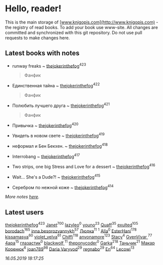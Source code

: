 # Hello, reader!
This is the main storage of [www.knigopis.com](http://www.knigopis.com) - the registry of read books.
To add your book use www-site. All changes are committed and synchronized with this git repository.
Do not use pull requests to make changes here.


## Latest books with notes
* runway freaks ~ [thejokerinthefog](users/317/317244423-vkontakte)<sup>423</sup>
    > Фанфик

* Единственная тайна ~ [thejokerinthefog](users/317/317244423-vkontakte)<sup>422</sup>
    > Фанфик

* Полюбить лучшего друга ~ [thejokerinthefog](users/317/317244423-vkontakte)<sup>421</sup>
    > Фанфик

* Привычка ~ [thejokerinthefog](users/317/317244423-vkontakte)<sup>420</sup>

* Увидеть в новом свете ~ [thejokerinthefog](users/317/317244423-vkontakte)<sup>419</sup>

* неформал и Бен Бекхен. ~ [thejokerinthefog](users/317/317244423-vkontakte)<sup>418</sup>

* Interrobang ~ [thejokerinthefog](users/317/317244423-vkontakte)<sup>417</sup>

* Two strips, оne big Stress and Love for a dessert ~ [thejokerinthefog](users/317/317244423-vkontakte)<sup>416</sup>

* Wait... She's a Dude?! ~ [thejokerinthefog](users/317/317244423-vkontakte)<sup>415</sup>

* Серебром по нежной коже ~ [thejokerinthefog](users/317/317244423-vkontakte)<sup>414</sup>


_More notes [here](latest_books_with_notes.md)._


## Latest users
[thejokerinthefog](users/317/317244423-vkontakte)<sup>423</sup> 
[Janet](users/108/108113656204404967440-google)<sup>700</sup> 
[lazyleo](users/116/116845519572391639637-google)<sup>0</sup> 
[youno](users/302/302928912-vkontakte)<sup>23</sup> 
[Quaff](users/122/12267158-vkontakte)<sup>35</sup> 
[exulted](users/100/100599204551896265722-google)<sup>105</sup> 
[borodach](users/157/15706320-vkontakte)<sup>165</sup> 
[inna.besprozvannykh](users/733/73323849-yandex)<sup>57</sup> 
[Людка](users/111/111038749-vkontakte)<sup>11</sup> 
[](users/114/114792281744850455512-google)<sup>1</sup> 
[Alla](users/103/103352250712959229257-google)<sup>0</sup> 
[EsterHani](users/305/30558181-vkontakte)<sup>178</sup> 
[kissamasya](users/684/68439978-vkontakte)<sup>60</sup> 
[violet_velva](users/116/116961712580551399099-google)<sup>61</sup> 
[Chiffi](users/105/105831994080785626680-google)<sup>118</sup> 
[anvonamore](users/595/5957175-vkontakte)<sup>123</sup> 
[Stacy](users/309/30902475-vkontakte)<sup>4</sup> 
[GvenVivar ](users/158/158266434925901-facebook)<sup>77</sup> 
[4apa](users/117/117392596378069249667-google)<sup>15</sup> 
[глазастик](users/115/115257673890455357280-google)<sup>0</sup> 
[blackwolf ](users/236/236639644-vkontakte)<sup>11</sup> 
[theponycoder](users/195/195144442-vkontakte)<sup>0</sup> 
[Garka](users/115/115753719718250012620-google)<sup>218</sup> 
[Таньчик](users/209/2096581563762610-facebook)<sup>21</sup> 
[Макар Коренюк](users/126/126368737-vkontakte)<sup>6</sup> 
[joan789](users/240/2401650-vkontakte)<sup>98</sup> 
[Daria Varyvod](users/829/829893410524253-facebook)<sup>29</sup> 
[regnabo](users/870/870059322-yandex)<sup>29</sup> 
[En](users/333/333646551-vkontakte)<sup>64</sup> 
[Lecowi](users/521/521873425-vkontakte)<sup>13</sup> 


_16.05.2019 18:17:25_
